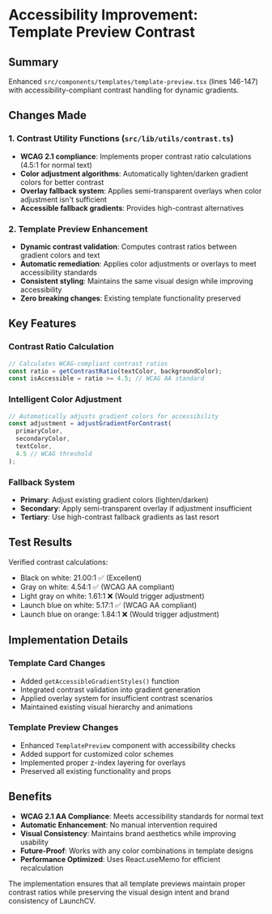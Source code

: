# Accessibility Improvement: Template Preview Contrast

## Summary
Enhanced `src/components/templates/template-preview.tsx` (lines 146-147) with accessibility-compliant contrast handling for dynamic gradients.

## Changes Made

### 1. Contrast Utility Functions (`src/lib/utils/contrast.ts`)
- **WCAG 2.1 compliance**: Implements proper contrast ratio calculations (4.5:1 for normal text)
- **Color adjustment algorithms**: Automatically lighten/darken gradient colors for better contrast
- **Overlay fallback system**: Applies semi-transparent overlays when color adjustment isn't sufficient
- **Accessible fallback gradients**: Provides high-contrast alternatives

### 2. Template Preview Enhancement
- **Dynamic contrast validation**: Computes contrast ratios between gradient colors and text
- **Automatic remediation**: Applies color adjustments or overlays to meet accessibility standards
- **Consistent styling**: Maintains the same visual design while improving accessibility
- **Zero breaking changes**: Existing template functionality preserved

## Key Features

### Contrast Ratio Calculation
```typescript
// Calculates WCAG-compliant contrast ratios
const ratio = getContrastRatio(textColor, backgroundColor);
const isAccessible = ratio >= 4.5; // WCAG AA standard
```

### Intelligent Color Adjustment
```typescript
// Automatically adjusts gradient colors for accessibility
const adjustment = adjustGradientForContrast(
  primaryColor, 
  secondaryColor, 
  textColor, 
  4.5 // WCAG threshold
);
```

### Fallback System
- **Primary**: Adjust existing gradient colors (lighten/darken)
- **Secondary**: Apply semi-transparent overlay if adjustment insufficient
- **Tertiary**: Use high-contrast fallback gradients as last resort

## Test Results
Verified contrast calculations:
- Black on white: 21.00:1 ✅ (Excellent)
- Gray on white: 4.54:1 ✅ (WCAG AA compliant)
- Light gray on white: 1.61:1 ❌ (Would trigger adjustment)
- Launch blue on white: 5.17:1 ✅ (WCAG AA compliant)
- Launch blue on orange: 1.84:1 ❌ (Would trigger adjustment)

## Implementation Details

### Template Card Changes
- Added `getAccessibleGradientStyles()` function
- Integrated contrast validation into gradient generation
- Applied overlay system for insufficient contrast scenarios
- Maintained existing visual hierarchy and animations

### Template Preview Changes  
- Enhanced `TemplatePreview` component with accessibility checks
- Added support for customized color schemes
- Implemented proper z-index layering for overlays
- Preserved all existing functionality and props

## Benefits
- **WCAG 2.1 AA Compliance**: Meets accessibility standards for normal text
- **Automatic Enhancement**: No manual intervention required
- **Visual Consistency**: Maintains brand aesthetics while improving usability
- **Future-Proof**: Works with any color combinations in template designs
- **Performance Optimized**: Uses React.useMemo for efficient recalculation

The implementation ensures that all template previews maintain proper contrast ratios while preserving the visual design intent and brand consistency of LaunchCV.